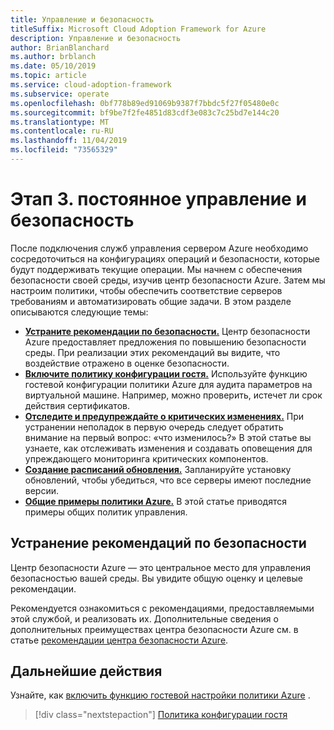 ```yaml
---
title: Управление и безопасность
titleSuffix: Microsoft Cloud Adoption Framework for Azure
description: Управление и безопасность
author: BrianBlanchard
ms.author: brblanch
ms.date: 05/10/2019
ms.topic: article
ms.service: cloud-adoption-framework
ms.subservice: operate
ms.openlocfilehash: 0bf778b89ed91069b9387f7bbdc5f27f05480e0c
ms.sourcegitcommit: bf9be7f2fe4851d83cdf3e083c7c25bd7e144c20
ms.translationtype: MT
ms.contentlocale: ru-RU
ms.lasthandoff: 11/04/2019
ms.locfileid: "73565329"
---
```

# <a name="phase-3-ongoing-management-and-security"></a>Этап 3. постоянное управление и безопасность

После подключения служб управления сервером Azure необходимо сосредоточиться на конфигурациях операций и безопасности, которые будут поддерживать текущие операции. Мы начнем с обеспечения безопасности своей среды, изучив центр безопасности Azure. Затем мы настроим политики, чтобы обеспечить соответствие серверов требованиям и автоматизировать общие задачи. В этом разделе описываются следующие темы:

- **[Устраните рекомендации по безопасности.](#address-security-recommendations)** Центр безопасности Azure предоставляет предложения по повышению безопасности среды. При реализации этих рекомендаций вы видите, что воздействие отражено в оценке безопасности.
- **[Включите политику конфигурации гостя.](./guest-configuration-policy.md)** Используйте функцию гостевой конфигурации политики Azure для аудита параметров на виртуальной машине. Например, можно проверить, истечет ли срок действия сертификатов.
- **[Отследите и предупреждайте о критических изменениях.](./enable-tracking-alerting.md)** При устранении неполадок в первую очередь следует обратить внимание на первый вопрос: «что изменилось?» В этой статье вы узнаете, как отслеживать изменения и создавать оповещения для упреждающего мониторинга критических компонентов.
- **[Создание расписаний обновления.](./update-schedules.md)** Запланируйте установку обновлений, чтобы убедиться, что все серверы имеют последние версии.
- **[Общие примеры политики Azure.](./common-policies.md)** В этой статье приводятся примеры общих политик управления.

## <a name="address-security-recommendations"></a>Устранение рекомендаций по безопасности

Центр безопасности Azure — это центральное место для управления безопасностью вашей среды. Вы увидите общую оценку и целевые рекомендации.

Рекомендуется ознакомиться с рекомендациями, предоставляемыми этой службой, и реализовать их. Дополнительные сведения о дополнительных преимуществах центра безопасности Azure см. в статье [рекомендации центра безопасности Azure](https://docs.microsoft.com/azure/migrate/migrate-best-practices-security-management#best-practice-follow-azure-security-center-recommendations).

## <a name="next-steps"></a>Дальнейшие действия

Узнайте, как [включить функцию гостевой настройки политики Azure](./guest-configuration-policy.md) .

> [!div class="nextstepaction"]
> [Политика конфигурации гостя](./guest-configuration-policy.md)
